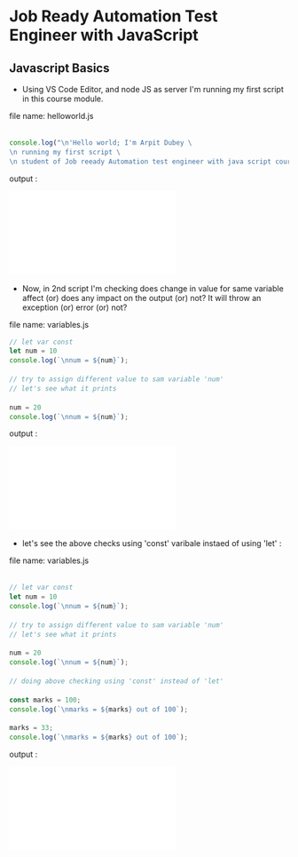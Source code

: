 # Job Ready Automation Test Engineer with JavaScript


## Javascript Basics

- Using VS Code Editor, and node JS as server I'm running my first script in this course module.

file name: helloworld.js
```javascript

console.log("\n'Hello world; I'm Arpit Dubey \
\n running my first script \
\n student of Job reeady Automation test engineer with java script course.'");
```
output :

![output helloworld.js](./images/1_helloworld.js)

- Now, in 2nd script I'm checking does change in value for same variable affect (or) does any impact on the output (or) not?
It will throw an exception (or) error (or) not?

file name: variables.js
```javascript
// let var const
let num = 10
console.log(`\nnum = ${num}`);

// try to assign different value to sam variable 'num' 
// let's see what it prints

num = 20
console.log(`\nnum = ${num}`);

```

output :

![](./images/2_variables.js)

- let's see the above checks using 'const' varibale instaed of using 'let' :

file name: variables.js
```javascript

// let var const
let num = 10
console.log(`\nnum = ${num}`);

// try to assign different value to sam variable 'num' 
// let's see what it prints

num = 20
console.log(`\nnum = ${num}`);

// doing above checking using 'const' instead of 'let'

const marks = 100;
console.log(`\nmarks = ${marks} out of 100`);

marks = 33;
console.log(`\nmarks = ${marks} out of 100`);

```

output :

![](./images/3_variables_const.js)